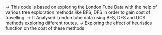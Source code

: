 -> This code is based on exploring the London Tube Data with the help of various tree exploration methods like BFS, DFS in order to gain cost of travelling.
-> It Analysed London tube data using BFS, DFS and UCS methods exploring different routes.
-> Exploring the effect of heuristics function on the cost of these methods